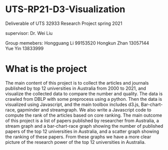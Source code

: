 # UTS-RP21-D3-Visualization
Deliverable of UTS 32933 Research Project spring 2021

supervisor: Dr. Wei Liu

Group memebers:
Hongguang Li 99153520
Hongkun Zhan 13057144     
Yue Yin 13833999

# What is the project
The main content of this project is to collect the articles and journals published by top 12 universities in Australia from 2000 to 2021, and visualize the collected data to compare the number and quality. The data is crawled from DBLP with some preprocess using a python. Then the data is visualized using Javascript, and the main toolbox includes d3.js, Bar-chart-race, gapminder and streamgraph. We also write a Javascript code to compute the rank of the articles based on core ranking. 
The main outcome of this project is a list of papers published by researcher from Australia, a stream graph and a bar-chart-race graph showing the number of published papers of the top 12 universities in Australia, and a scatter graph showing the ranking of these papers. From these graphs we have a more clear picture of the research power of the top 12 universities in Australia.

